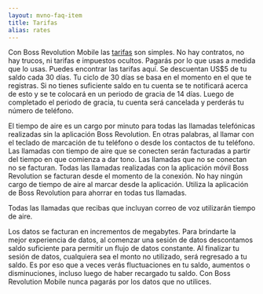 ```yaml
---
layout: mvno-faq-item
title: Tarifas
alias: rates
---
```


Con Boss Revolution Mobile las <a href="index.html#rates-block" target="_blank">tarifas</a> son simples. No hay contratos, no hay trucos, ni tarifas e impuestos ocultos. Pagarás por lo que usas a medida que lo usas. Puedes encontrar las tarifas aquí. Se descuentan US$5 de tu saldo cada 30 días. Tu ciclo de 30 días se basa en el momento en el que te registras. Si no tienes suficiente saldo en tu cuenta se te notificará acerca de esto y se te colocará en un periodo de gracia de 14 días. Luego de completado el periodo de gracia, tu cuenta será cancelada y perderás tu número de teléfono.

El tiempo de aire es un cargo por minuto para todas las llamadas telefónicas realizadas sin la aplicación Boss Revolution. En otras palabras, al llamar con el teclado de marcación de tu teléfono o desde los contactos de tu teléfono. Las llamadas con tiempo de aire que se conecten serán facturadas a partir del tiempo en que comienza a dar tono. Las llamadas que no se conectan no se facturan. Todas las llamadas realizadas con la aplicación móvil Boss Revolution se facturan desde el momento de la conexión. No hay ningún cargo de tiempo de aire al marcar desde la aplicación. Utiliza la aplicación de Boss Revolution para ahorrar en todas tus llamadas.

Todas las llamadas que recibas que incluyan correo de voz utilizarán tiempo de aire.

Los datos se facturan en incrementos de megabytes. Para brindarte la mejor experiencia de datos, al comenzar una sesión de datos descontamos saldo suficiente para permitir un flujo de datos constante. Al finalizar tu sesión de datos, cualquiera sea el monto no utilizado, será regresado a tu saldo. Es por eso que a veces verás fluctuaciones en tu saldo, aumentos o disminuciones, incluso luego de haber recargado tu saldo. Con Boss Revolution Mobile nunca pagarás por los datos que no utilices.
